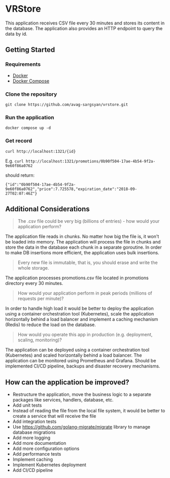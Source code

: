 # VRStore

This application receives CSV file every 30 minutes and stores its content in the database. 
The application also provides an HTTP endpoint to query the data by id.

## Getting Started

### Requirements
+ [Docker](https://docs.docker.com/)
+ [Docker Compose](https://docs.docker.com/compose/install/)


### Clone the repository

```git clone https://github.com/avag-sargsyan/vrstore.git```

### Run the application

```docker compose up -d```

### Get record

```curl http://localhost:1321/{id}```

E.g. ```curl http://localhost:1321/promotions/0b90f504-17ae-4b54-9f2a-9e60f86a0762```

should return: 

```{"id":"0b90f504-17ae-4b54-9f2a-9e60f86a0762","price":7.725578,"expiration_date":"2018-09-27T02:07:46Z"}```

## Additional Considerations

> The .csv file could be very big (billions of entries) - how would your application
perform?
 
The application file reads in chunks. 
No matter how big the file is, it won't be loaded into memory. 
The application will process the file in chunks and store the data in the database each chunk in a separate goroutine.
In order to make DB insertions more efficient, the application uses bulk insertions.


> Every new file is immutable, that is, you should erase and write the whole storage.

The application processes promotions.csv file located in promotions directory every 30 minutes.


> How would your application perform in peak periods (millions of requests per
minute)?

In order to handle high load it would be better to deploy the application using a container orchestration tool (Kubernetes),
scale the application horizontally behind a load balancer and implement a caching mechanism (Redis) to reduce the load on the database.

> How would you operate this app in production (e.g. deployment, scaling, monitoring)?

The application can be deployed using a container orchestration tool (Kubernetes) and scaled horizontally behind a load balancer.
The application can be monitored using Prometheus and Grafana.
Should be implemented CI/CD pipeline, backups and disaster recovery mechanisms.

## How can the application be improved?

- Restructure the application, move the business logic to a separate packages like services, handlers, database, etc.
- Add unit tests
- Instead of reading the file from the local file system, it would be better to create a service that will receive the file
- Add integration tests
- Use https://github.com/golang-migrate/migrate library to manage database migrations
- Add more logging
- Add more documentation
- Add more configuration options
- Add performance tests
- Implement caching
- Implement Kubernetes deployment
- Add CI/CD pipeline